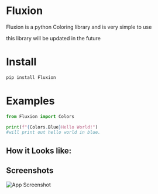 # Fluxion

Fluxion is a python Coloring library and is very simple to use

this library will be updated in the future


# Install
```bash
pip install Fluxion
```

# Examples

```py
from Fluxion import Colors

print(f"{Colors.Blue}Hello World!")
#will print out hello world in blue.
```

## How it Looks like: 
## Screenshots

![App Screenshot](https://media.discordapp.net/attachments/998676329920741447/1096037920202309692/image.png?width=1181&height=372)